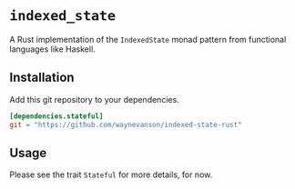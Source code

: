 # `indexed_state`

A Rust implementation of the `IndexedState` monad pattern from functional languages like Haskell.

## Installation

Add this git repository to your dependencies.

```toml
[dependencies.stateful]
git = "https://github.com/waynevanson/indexed-state-rust"
```

## Usage

Please see the trait `Stateful` for more details, for now.
